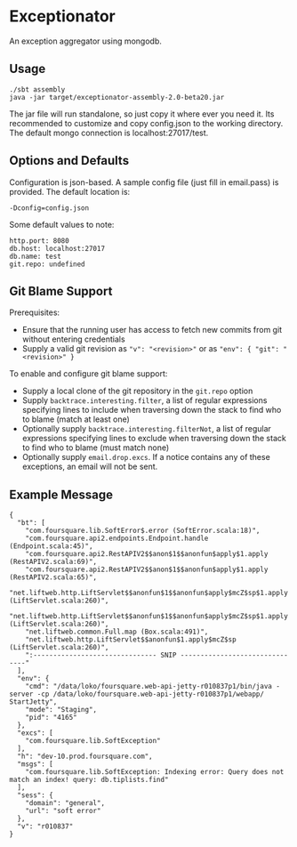 Exceptionator
===============

An exception aggregator using mongodb.

Usage
-----

    ./sbt assembly
    java -jar target/exceptionator-assembly-2.0-beta20.jar

The jar file will run standalone, so just copy it where ever you need it.  Its recommended to customize and copy config.json to the working directory.  The default mongo connection is localhost:27017/test.


Options and Defaults
--------------------
Configuration is json-based.  A sample config file (just fill in email.pass) is provided.  The default location is:

    -Dconfig=config.json

Some default values to note:

    http.port: 8080
    db.host: localhost:27017
    db.name: test
    git.repo: undefined


Git Blame Support
-----------------
Prerequisites:

*  Ensure that the running user has access to fetch new commits from git without entering credentials
*  Supply a valid git revision as `"v": "<revision>"` or as `"env": { "git": "<revision>" }`


To enable and configure git blame support:

*  Supply a local clone of the git repository in the `git.repo` option
*  Supply `backtrace.interesting.filter`, a list of regular expressions specifying lines to
   include when traversing down the stack to find who to blame (match at least one)
*  Optionally supply `backtrace.interesting.filterNot`, a list of regular expressions specifying lines to
   exclude when traversing down the stack to find who to blame (must match none)
*  Optionally supply `email.drop.excs`.  If a notice contains any of these exceptions, an email will not be sent.


Example Message
---------------

    {
      "bt": [
        "com.foursquare.lib.SoftError$.error (SoftError.scala:18)",
        "com.foursquare.api2.endpoints.Endpoint.handle (Endpoint.scala:45)",
        "com.foursquare.api2.RestAPIV2$$anon$1$$anonfun$apply$1.apply (RestAPIV2.scala:69)",
        "com.foursquare.api2.RestAPIV2$$anon$1$$anonfun$apply$1.apply (RestAPIV2.scala:65)",
        "net.liftweb.http.LiftServlet$$anonfun$1$$anonfun$apply$mcZ$sp$1.apply (LiftServlet.scala:260)",
        "net.liftweb.http.LiftServlet$$anonfun$1$$anonfun$apply$mcZ$sp$1.apply (LiftServlet.scala:260)",
        "net.liftweb.common.Full.map (Box.scala:491)",
        "net.liftweb.http.LiftServlet$$anonfun$1.apply$mcZ$sp (LiftServlet.scala:260)",
        ":------------------------------- SNIP -------------------------------"
      ],
      "env": {
        "cmd": "/data/loko/foursquare.web-api-jetty-r010837p1/bin/java -server -cp /data/loko/foursquare.web-api-jetty-r010837p1/webapp/ StartJetty",
        "mode": "Staging",
        "pid": "4165"
      },
      "excs": [
        "com.foursquare.lib.SoftException"
      ],
      "h": "dev-10.prod.foursquare.com",
      "msgs": [
        "com.foursquare.lib.SoftException: Indexing error: Query does not match an index! query: db.tiplists.find"
      ],
      "sess": {
        "domain": "general",
        "url": "soft error"
      },
      "v": "r010837"
    }
